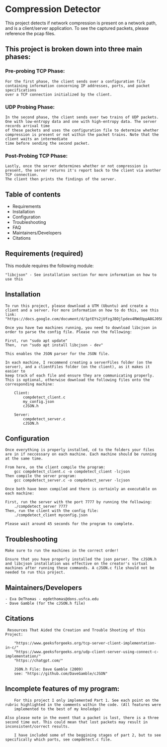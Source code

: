 # Compression Detector

This project detects if network compression is present on a network path, and is a client/server application. To see the captured packets, please
reference the pcap files.

## This project is broken down into three main phases:

### Pre-probing TCP Phase:
    
    For the first phase, the client sends over a configuration file containing information concerning IP addresses, ports, and packet specifications
    over a TCP connection initialized by the client.

### UDP Probing Phase:

    In the second phase, the client sends over two trains of UDP packets. One with low-entropy data and one with high-entropy data. The server records arrival time
    of these packets and uses the configuration file to determine whether compression is present or not within the packet trains. Note that the client waits an intermediate
    time before sending the second packet.

### Post-Probing TCP Phase:

    Lastly, once the server determines whether or not compression is present, the server returns it's report back to the client via another TCP connection.
    The client then prints the findings of the server.

## Table of contents

- Requirements
- Installation
- Configuration
- Troubleshooting
- FAQ
- Maintainers/Developers
- Citations


## Requirements (required)

This module requires the following module:

    "libcjson" - See installation section for more information on how to use this

## Installation

    To run this project, please download a UTM (Ubuntu) and create a client and a server. For more information on how to do this, see this link:
    "https://docs.google.com/document/d/1ptEYs2jUfzgJ8Ojlpdex4RWdXppA8GJ050ht7pk3z9I/edit"
    
    Once you have two machines running, you need to download libcjson in order to parse the config file. Please run the following:
    
    First, run "sudo apt update"
    Then,  run "sudo apt install libcjson - dev"

    This enables the JSON parser for the JSON file.

    In each machine, I recommend creating a serverFiles folder (on the server), and a clientFiles folder (on the client), as it makes it easier to
    keep track of each file and ensure they are communicating properly. This is optional, otherwise download the following files onto the corresponding machine:

        Client:
            compdetect_client.c
            my_config.json
            cJSON.h
        
        Server:
            compdetect_server.c
            cJSON.h

## Configuration

    Once everything is properly installed, cd to the folders your files are in if neccessary on each machine. Each machine should be running
    at the same time.

    From here, on the client compile the program:
        gcc compdetect_client.c -o compdetect_client -lcjson
    Then compile the server program:
        gcc compdetect_server.c -o compdetect_server -lcjson

    Once both have been compiled and there is certainly an executable on each machine:
    
    First, run the server with the port 7777 by running the following:
        ./compdetect_server 7777
    Then, run the client with the config file:
        ./compdetect_client myconfig.json

    Please wait around 45 seconds for the program to complete.

## Troubleshooting
    
    Make sure to run the machines in the correct order!

    Ensure that you have properly installed the json parser. The cJSON.h and libcjson installation was effective on the creator's virtual
    machines after running these commands. A cJSON.c file should not be needed to run this project.


## Maintainers/Developers

    - Eva DeThomas - egdethomas@dons.usfca.edu
    - Dave Gamble (for the cJSON.h file)

## Citations
     Resources That Aided the Creation and Trouble Shooting of this Project:

        "https://www.geeksforgeeks.org/tcp-server-client-implementation-in-c/"
        "https://www.geeksforgeeks.org/udp-client-server-using-connect-c-implementation/"
        "https://chatgpt.com/"

        JSON.h File: Dave Gamble (2009)
        see: "https://github.com/DaveGamble/cJSON"

## Incomplete features of my program:

        For this project I only implemented Part 1. See each point on the rubric highlighted in the comments within the code. (All features were
        implemented to the best of my knoledge)

	Also please note in the event that a packet is lost, there is a three second time out. This could mean that lost packets may result in inconsistent/correct results.

        I have included some of the beggining stages of part 2, but to see specifically which parts, see compdetect.c file.

